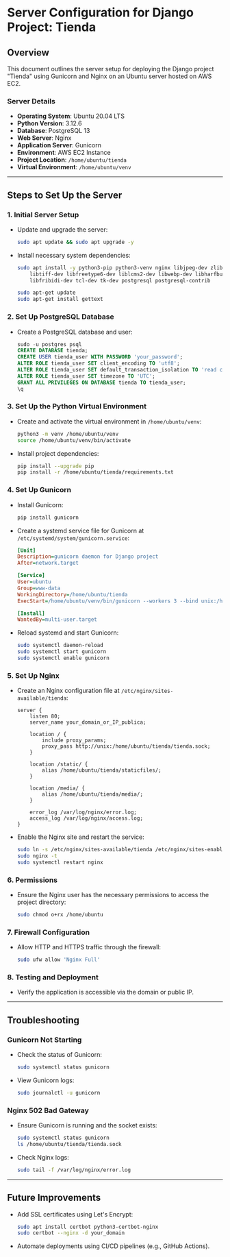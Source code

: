 # Server Configuration for Django Project: Tienda

## Overview
This document outlines the server setup for deploying the Django project "Tienda" using Gunicorn and Nginx on an Ubuntu server hosted on AWS EC2.

### Server Details
- **Operating System**: Ubuntu 20.04 LTS
- **Python Version**: 3.12.6
- **Database**: PostgreSQL 13
- **Web Server**: Nginx
- **Application Server**: Gunicorn
- **Environment**: AWS EC2 Instance
- **Project Location**: `/home/ubuntu/tienda`
- **Virtual Environment**: `/home/ubuntu/venv`

---

## Steps to Set Up the Server

### 1. **Initial Server Setup**
- Update and upgrade the server:

    ```bash
    sudo apt update && sudo apt upgrade -y
    ```

- Install necessary system dependencies:

    ```bash
    sudo apt install -y python3-pip python3-venv nginx libjpeg-dev zlib1g-dev \
        libtiff-dev libfreetype6-dev liblcms2-dev libwebp-dev libharfbuzz-dev \
        libfribidi-dev tcl-dev tk-dev postgresql postgresql-contrib
    ```
    ```bash
    sudo apt-get update
    sudo apt-get install gettext
    ```


### 2. **Set Up PostgreSQL Database**
- Create a PostgreSQL database and user:

    ```sql
    sudo -u postgres psql
    CREATE DATABASE tienda;
    CREATE USER tienda_user WITH PASSWORD 'your_password';
    ALTER ROLE tienda_user SET client_encoding TO 'utf8';
    ALTER ROLE tienda_user SET default_transaction_isolation TO 'read committed';
    ALTER ROLE tienda_user SET timezone TO 'UTC';
    GRANT ALL PRIVILEGES ON DATABASE tienda TO tienda_user;
    \q
    ```

### 3. **Set Up the Python Virtual Environment**
- Create and activate the virtual environment in `/home/ubuntu/venv`:

    ```bash
    python3 -m venv /home/ubuntu/venv
    source /home/ubuntu/venv/bin/activate
    ```

- Install project dependencies:

    ```bash
    pip install --upgrade pip
    pip install -r /home/ubuntu/tienda/requirements.txt
    ```

### 4. **Set Up Gunicorn**
- Install Gunicorn:

    ```bash
    pip install gunicorn
    ```

- Create a systemd service file for Gunicorn at `/etc/systemd/system/gunicorn.service`:

    ```ini
    [Unit]
    Description=gunicorn daemon for Django project
    After=network.target

    [Service]
    User=ubuntu
    Group=www-data
    WorkingDirectory=/home/ubuntu/tienda
    ExecStart=/home/ubuntu/venv/bin/gunicorn --workers 3 --bind unix:/home/ubuntu/tienda/tienda.sock tienda.wsgi:application

    [Install]
    WantedBy=multi-user.target
    ```

- Reload systemd and start Gunicorn:

    ```bash
    sudo systemctl daemon-reload
    sudo systemctl start gunicorn
    sudo systemctl enable gunicorn
    ```

### 5. **Set Up Nginx**
- Create an Nginx configuration file at `/etc/nginx/sites-available/tienda`:

    ```nginx
    server {
        listen 80;
        server_name your_domain_or_IP_publica;

        location / {
            include proxy_params;
            proxy_pass http://unix:/home/ubuntu/tienda/tienda.sock;
        }

        location /static/ {
            alias /home/ubuntu/tienda/staticfiles/;
        }

        location /media/ {
            alias /home/ubuntu/tienda/media/;
        }

        error_log /var/log/nginx/error.log;
        access_log /var/log/nginx/access.log;
    }
    ```

- Enable the Nginx site and restart the service:

    ```bash
    sudo ln -s /etc/nginx/sites-available/tienda /etc/nginx/sites-enabled/
    sudo nginx -t
    sudo systemctl restart nginx
    ```

### 6. **Permissions**
- Ensure the Nginx user has the necessary permissions to access the project directory:

    ```bash
    sudo chmod o+rx /home/ubuntu
    ```

### 7. **Firewall Configuration**
- Allow HTTP and HTTPS traffic through the firewall:

    ```bash
    sudo ufw allow 'Nginx Full'
    ```

### 8. **Testing and Deployment**
- Verify the application is accessible via the domain or public IP.

---

## Troubleshooting

### Gunicorn Not Starting
- Check the status of Gunicorn:

    ```bash
    sudo systemctl status gunicorn
    ```

- View Gunicorn logs:

    ```bash
    sudo journalctl -u gunicorn
    ```

### Nginx 502 Bad Gateway
- Ensure Gunicorn is running and the socket exists:

    ```bash
    sudo systemctl status gunicorn
    ls /home/ubuntu/tienda/tienda.sock
    ```

- Check Nginx logs:

    ```bash
    sudo tail -f /var/log/nginx/error.log
    ```

---

## Future Improvements
- Add SSL certificates using Let's Encrypt:

    ```bash
    sudo apt install certbot python3-certbot-nginx
    sudo certbot --nginx -d your_domain
    ```

- Automate deployments using CI/CD pipelines (e.g., GitHub Actions).

